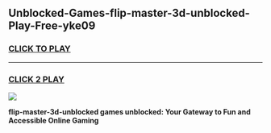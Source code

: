 
## Unblocked-Games-flip-master-3d-unblocked-Play-Free-yke09
<h3>
<a href="https://premium76.site?title=flip-master-3d-unblocked&ref=23A">CLICK TO PLAY</a></h3>
<hr>

<h3>
<a href="https://premium76.site?title=flip-master-3d-unblocked&ref=23A">CLICK 2 PLAY</a>
  
</h3>

<a href="https://premium76.site?title=flip-master-3d-unblocked&ref=23A"><img src="https://clearcache.store/games.png"></a>


**flip-master-3d-unblocked games unblocked: Your Gateway to Fun and Accessible Online Gaming**
